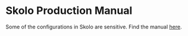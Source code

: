 # Skolo Production Manual

Some of the configurations in Skolo are sensitive.
Find the manual [here](https://docs.google.com/document/d/1zTR1YtrIFBo-fRWgbUgvJNVJ-s_4_sNjTrHIoX2vulo/edit).

